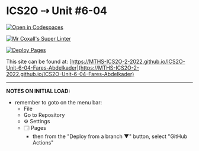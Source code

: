# ICS2O ⇢ Unit #6-04

[![Open in Codespaces](https://classroom.github.com/assets/launch-codespace-7f7980b617ed060a017424585567c406b6ee15c891e84e1186181d67ecf80aa0.svg)](https://classroom.github.com/open-in-codespaces?assignment_repo_id=11248084)

[![Mr Coxall's Super Linter](https://github.com/MTHS-ICS2O-2-2022/ICS2O-Unit-6-04-Fares-Abdelkader/workflows/Mr%20Coxall's%20Super%20Linter/badge.svg)](https://github.com/MTHS-ICS2O-2-2022/ICS2O-Unit-6-04-Fares-Abdelkader/actions)

[![Deploy Pages](https://github.com/MTHS-ICS2O-2-2022/ICS2O-Unit-6-04-Fares-Abdelkader/workflows/Deploy%20Pages/badge.svg)](https://github.com/MTHS-ICS2O-2-2022/ICS2O-Unit-6-04-Fares-Abdelkader/actions)

This site can be found at: [https://MTHS-ICS2O-2-2022.github.io/ICS2O-Unit-6-04-Fares-Abdelkader](https://MTHS-ICS2O-2-2022.github.io/ICS2O-Unit-6-04-Fares-Abdelkader)

---

**NOTES ON INITIAL LOAD:**
- remember to goto on the menu bar:
  - File
  - Go to Repository
  - ⚙ Settings
  - 🗔 Pages
    - then from the "Deploy from a branch ▼" button, select "GitHub Actions"
